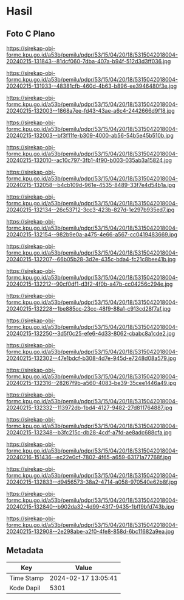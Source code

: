 # Hasil

## Foto C Plano

https://sirekap-obj-formc.kpu.go.id/a53b/pemilu/pdpr/53/15/04/20/18/5315042018004-20240215-131843--81dcf060-7dba-407a-b94f-512d3d3ff036.jpg

https://sirekap-obj-formc.kpu.go.id/a53b/pemilu/pdpr/53/15/04/20/18/5315042018004-20240215-131933--48381cfb-460d-4b63-b896-ee3946480f3e.jpg

https://sirekap-obj-formc.kpu.go.id/a53b/pemilu/pdpr/53/15/04/20/18/5315042018004-20240215-132003--1868a7ee-fd43-43ae-a6c4-2442666d9f18.jpg

https://sirekap-obj-formc.kpu.go.id/a53b/pemilu/pdpr/53/15/04/20/18/5315042018004-20240215-132003--bf3f11fe-b309-4000-ab56-54b5e45b510b.jpg

https://sirekap-obj-formc.kpu.go.id/a53b/pemilu/pdpr/53/15/04/20/18/5315042018004-20240215-132010--ac10c797-3fb1-4f90-b003-035ab3a15824.jpg

https://sirekap-obj-formc.kpu.go.id/a53b/pemilu/pdpr/53/15/04/20/18/5315042018004-20240215-132058--b4cb109d-961e-4535-8489-33f7e4d54b1a.jpg

https://sirekap-obj-formc.kpu.go.id/a53b/pemilu/pdpr/53/15/04/20/18/5315042018004-20240215-132134--26c53712-3cc3-423b-827d-1e297b935ed7.jpg

https://sirekap-obj-formc.kpu.go.id/a53b/pemilu/pdpr/53/15/04/20/18/5315042018004-20240215-132154--982b9e0a-a475-4e66-a567-cc0419483669.jpg

https://sirekap-obj-formc.kpu.go.id/a53b/pemilu/pdpr/53/15/04/20/18/5315042018004-20240215-132207--66b05b28-3d2e-435c-bda4-fc21c8bee41b.jpg

https://sirekap-obj-formc.kpu.go.id/a53b/pemilu/pdpr/53/15/04/20/18/5315042018004-20240215-132212--90cf0df1-d3f2-4f0b-a47b-cc04256c294e.jpg

https://sirekap-obj-formc.kpu.go.id/a53b/pemilu/pdpr/53/15/04/20/18/5315042018004-20240215-132228--1be885cc-23cc-48f9-88a1-c913cd28f7af.jpg

https://sirekap-obj-formc.kpu.go.id/a53b/pemilu/pdpr/53/15/04/20/18/5315042018004-20240215-132250--3d5f0c25-efe6-4d33-8062-cbabc8a1cde2.jpg

https://sirekap-obj-formc.kpu.go.id/a53b/pemilu/pdpr/53/15/04/20/18/5315042018004-20240215-132302--47e1bdcf-b308-4d7e-945d-e7248d08a579.jpg

https://sirekap-obj-formc.kpu.go.id/a53b/pemilu/pdpr/53/15/04/20/18/5315042018004-20240215-132316--28267f9b-a560-4083-be39-35cee1446a49.jpg

https://sirekap-obj-formc.kpu.go.id/a53b/pemilu/pdpr/53/15/04/20/18/5315042018004-20240215-132332--113972db-1bd4-4127-9482-27d811764887.jpg

https://sirekap-obj-formc.kpu.go.id/a53b/pemilu/pdpr/53/15/04/20/18/5315042018004-20240215-132348--b3fc215c-db28-4cdf-a7fd-ae8adc688cfa.jpg

https://sirekap-obj-formc.kpu.go.id/a53b/pemilu/pdpr/53/15/04/20/18/5315042018004-20240216-151436--ec22e0cf-7802-4f65-a659-63171a77768f.jpg

https://sirekap-obj-formc.kpu.go.id/a53b/pemilu/pdpr/53/15/04/20/18/5315042018004-20240215-132833--d9456573-38a2-4714-a058-970540e62b8f.jpg

https://sirekap-obj-formc.kpu.go.id/a53b/pemilu/pdpr/53/15/04/20/18/5315042018004-20240215-132840--b902da32-4d99-43f7-9435-1bff9bfd743b.jpg

https://sirekap-obj-formc.kpu.go.id/a53b/pemilu/pdpr/53/15/04/20/18/5315042018004-20240215-132908--2e298abe-a2f0-4fe8-858d-6bc11682a9ea.jpg


## Metadata

| Key        | Value               |
| ---------- | ------------------- |
| Time Stamp | 2024-02-17 13:05:41 |
| Kode Dapil | 5301                |



